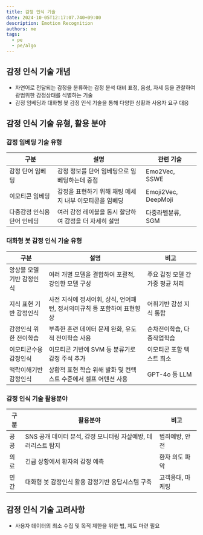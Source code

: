 ```yaml
---
title: 감정 인식 기술
date: 2024-10-05T12:17:07.740+09:00
description: Emotion Recognition
authors: me
tags:
  - pe
  - pe/algo
---
```


## 감정 인식 기술 개념

- 자연어로 전달되는 감정을 분류하는 감정 분석 대비 표정, 음성, 자세 등을 관찰하여 광범위한 감정상태를 식별하는 기술
- 감정 임베딩과 대화형 봇 감정 인식 기술을 통해 다양한 상황과 사용자 요구 대응

## 감정 인식 기술 유형, 활용 분야

### 감정 임베딩 기술 유형

| 구분 | 설명 | 관련 기술 |
| --- | --- | --- |
| 감정 단어 임베딩 | 감정 정보를 단어 임베딩으로 임베딩하는데 중점 | Emo2Vec, SSWE |
| 이모티콘 임베딩 | 감정을 표현하기 위해 채팅 메세지 내부 이모티콘을 임베딩 | Emoji2Vec, DeepMoji |
| 다중감정 인식용 단어 인베딩 | 여러 감정 레이블을 동시 할당하여 감정을 더 자세히 설명 | 다중라벨분류, SGM |

### 대화형 봇  감정 인식 기술 유형

| 구분 | 설명 | 비고 |
| --- | --- | --- |
| 앙상블 모델 기반 감정인식 | 여러 개별 모델을 결합하여 포괄적, 강인한 모델 구성 | 주요 감정 모델 간 가중 평균 처리 |
| 지식 표현 기반 감정인식 | 사전 지식에 정서어휘, 상식, 언어패턴, 정서의미규칙 등 포함하여 표현향상 | 어휘기반 감성 지식 통합 |
| 감정인식 위한 전이학습 | 부족한 훈련 데이터 문제 완화, 유도적 전이학습 사용 | 순차전이학습, 다중작업학습 |
| 이모티콘수용 감정인식 | 이모티콘 기반에 SVM 등 분류기로 감정 주석 추가 | 이모티콘 포함 텍스트 희소 |
| 맥락이해기반 감정인식 | 상황적 표현 학습 위해 발화 및 컨텍스트 수준에서 셀프 어텐션 사용 | GPT-4o 등 LLM |

### 감정 인식 기술 활용분야

| 구분 | 활용분야 | 비고 |
| --- | --- | --- |
| 공공 | SNS 공개 데이터 분석, 감정 모니터링 자살예방, 테러리스트 탐지 | 범죄예방, 안전 |
| 의료 | 긴급 상황에서 환자의 감정 예측 | 환자 의도 파악 |
| 민간 | 대화형 봇 감정인식 활용 감정기반 응답시스템 구축 | 고객응대, 마케팅 |

## 감정 인식 기술 고려사항

- 사용자 데이터의 최소 수집 및 목적 제한을 위한 법, 제도 마련 필요
